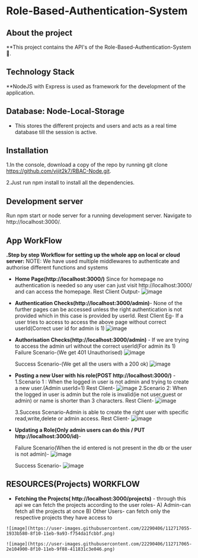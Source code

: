 # Role-Based-Authentication-System
 
## About the project
**This project contains the API's of the Role-Based-Authentication-System 🎫.

## Technology Stack
**NodeJS with Express is used as framework for the development of the application.

## Database: Node-Local-Storage
   - This stores the different projects and users and acts as a real time database till the session is active.


## Installation
1.In the console, download a copy of the repo by running git clone https://github.com/vijit2k7/RBAC-Node.git.

2.Just run npm install to install all the dependencies.

## Development server
Run npm start or node server for a running development server. Navigate to http://localhost:3000/.


## App WorkFlow
**.Step by step Workflow for setting up the whole app on local or cloud server:**
  NOTE: We have used multiple middlewares to authenticate and authorise different functions and systems
  - **Home Page(http://localhost:3000/)** 
      Since for homepage no authentication is needed so any user can just visit http://localhost:3000/ and can access the homepage.
      Rest Client Output-
      ![image](https://user-images.githubusercontent.com/22290406/112695975-fc18cb80-8eaa-11eb-8ead-8ad665dd9dfa.png)


  - **Authentication Checks(http://localhost:3000/admin)**- None of the further pages can be accessed unless the right authentication is not provided which in this case is 		provided by userId.
      	Rest Client Eg- If a user tries to access to access the above page without correct userId(Correct user id for admin is 1)
	![image](https://user-images.githubusercontent.com/22290406/112696701-52d2d500-8eac-11eb-80dc-8422aaebc0a1.png)
	
	
  - **Authorisation Checks(http://localhost:3000/admin)** - If we are trying to access the admin url without the correct userId(For admin its 1)
	Failure Scenario-(We get 401 Unauthorised)
	![image](https://user-images.githubusercontent.com/22290406/112696928-bc52e380-8eac-11eb-9074-8bfd55a63419.png)
	
	Success Scenario-(We get all the users with a 200 ok)
	![image](https://user-images.githubusercontent.com/22290406/112697106-f328f980-8eac-11eb-9073-19ef0014ab26.png)

	
  - **Posting a new User with his role(POST http://localhost:3000/)** -
      1.Scenario 1 : When the logged in user is not admin and trying to create a new user.(Admin userId=1)
      	Rest Client-
      	![image](https://user-images.githubusercontent.com/22290406/112698168-19e82f80-8eaf-11eb-9e4e-d398e06b006c.png)
      2.Scenario 2: When the logged in user is admin but the role is invalid(ie not user,guest or admin) or name is shorter than 3 characters.
      	Rest Client-
	![image](https://user-images.githubusercontent.com/22290406/112698387-97ac3b00-8eaf-11eb-857c-881227c84a45.png)

      3.Success Scenario-Admin is able to create the right user with specific read,write,delete or admin access.
      	Rest Client-
        ![image](https://user-images.githubusercontent.com/22290406/112698969-ddb5ce80-8eb0-11eb-9231-8384ff9d0068.png)


    
    
    
  - **Updating a Role(Only admin users can do this / PUT http://localhost:3000/id)**-
       
       Failure Scenario(When the id entered is not present in the db or the user is not admin)-
       ![image](https://user-images.githubusercontent.com/22290406/112701401-861a6180-8eb6-11eb-8508-dbefa618cb8b.png)

       
       Success Scenario-
       ![image](https://user-images.githubusercontent.com/22290406/112701146-dba23e80-8eb5-11eb-860e-77e2c5a6262a.png)


## **RESOURCES(Projects) WORKFLOW**
   - **Fetching the Projects( http://localhost:3000/projects)** - through this api we can fetch the projects according to the user roles-
   	A) Admin-can fetch all the projects at once
	B) Other Users- can fetch only the respective projects they have access to
        
	
	![image](https://user-images.githubusercontent.com/22290406/112717055-1933b580-8f10-11eb-9a93-f754da1fcbbf.png)
	
	![image](https://user-images.githubusercontent.com/22290406/112717065-2e104900-8f10-11eb-9f88-411831c3e046.png)



